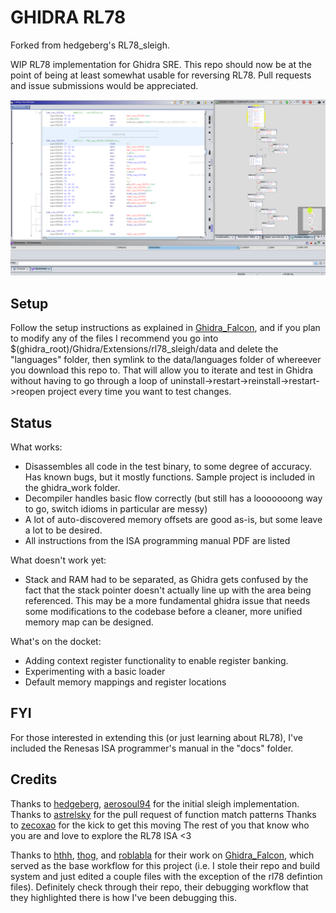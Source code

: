 GHIDRA RL78
===========

Forked from hedgeberg's RL78_sleigh.

WIP RL78 implementation for Ghidra SRE. This repo should now be at the point of being at least somewhat usable for reversing RL78. Pull requests and issue submissions would be appreciated.

![Screenshot of current disassembly](https://raw.githubusercontent.com/MikeM64/RL78_sleigh/master/images/rl78_state.png)


Setup
-----

Follow the setup instructions as explained in [Ghidra_Falcon](https://github.com/Thog/ghidra_falcon), and if you plan to modify any of the files I recommend you go into $(ghidra_root)/Ghidra/Extensions/rl78_sleigh/data and delete the "languages" folder, then symlink to the data/languages folder of whereever you download this repo to. That will allow you to iterate and test in Ghidra without having to go through a loop of uninstall->restart->reinstall->restart->reopen project every time you want to test changes.


Status
------

What works:
+	Disassembles all code in the test binary, to some degree of accuracy. Has known bugs, but it mostly functions. Sample project is included in the ghidra_work folder.
+ 	Decompiler handles basic flow correctly (but still has a looooooong way to go, switch idioms in particular are messy)
+ 	A lot of auto-discovered memory offsets are good as-is, but some leave a lot to be desired.  
+   All instructions from the ISA programming manual PDF are listed

What doesn't work yet:
+ 	Stack and RAM had to be separated, as Ghidra gets confused by the fact that the stack pointer doesn't actually line up with the area being referenced. This may be a more fundamental ghidra issue that needs some modifications to the codebase before a cleaner, more unified memory map can be designed.

What's on the docket:
+ 	Adding context register functionality to enable register banking.
+	Experimenting with a basic loader
+ 	Default memory mappings and register locations


FYI
---

For those interested in extending this (or just learning about RL78), I've included the Renesas ISA programmer's manual in the "docs" folder.


Credits
-------

Thanks to [hedgeberg](https://github.com/hedgeberg), [aerosoul94](https://github.com/aerosoul94) for the initial sleigh implementation.
Thanks to [astrelsky](https://github.com/astrelsky) for the pull request of function match patterns
Thanks to [zecoxao](https://github.com/zecoxao) for the kick to get this moving
The rest of you that know who you are and love to explore the RL78 ISA <3

Thanks to [hthh](https://github.com/hthh/), [thog](https://github.com/thog), and [roblabla](https://github.com/roblabla) for their work on [Ghidra_Falcon](https://github.com/Thog/ghidra_falcon), which served as the base workflow for this project (i.e. I stole their repo and build system and just edited a couple files with the exception of the rl78 defintion files). Definitely check through their repo, their debugging workflow that they highlighted there is how I've been debugging this. 
